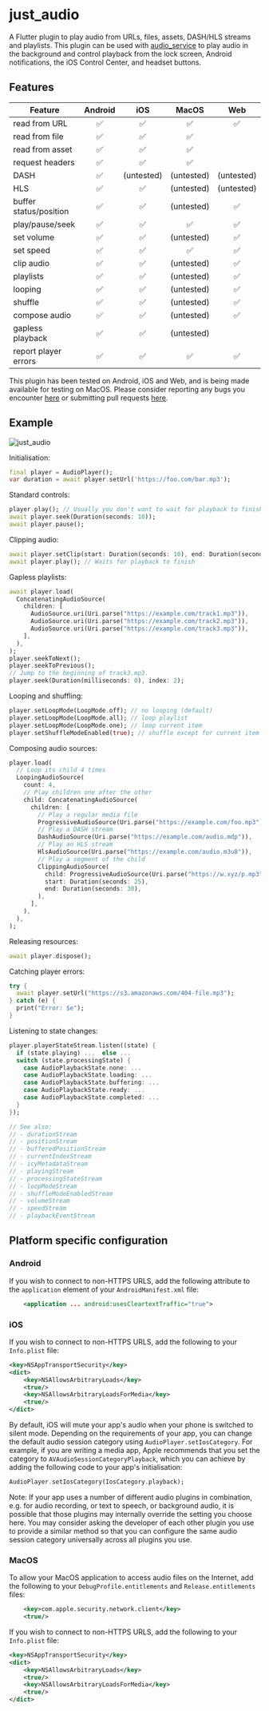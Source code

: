 # just_audio

A Flutter plugin to play audio from URLs, files, assets, DASH/HLS streams and playlists. This plugin can be used with [audio_service](https://pub.dev/packages/audio_service) to play audio in the background and control playback from the lock screen, Android notifications, the iOS Control Center, and headset buttons.

## Features

| Feature                | Android   | iOS        | MacOS      | Web        |
| -------                | :-------: | :-----:    | :-----:    | :-----:    |
| read from URL          | ✅        | ✅         | ✅         | ✅         |
| read from file         | ✅        | ✅         | ✅         |            |
| read from asset        | ✅        | ✅         | ✅         |            |
| request headers        | ✅        | ✅         | ✅         |            |
| DASH                   | ✅        | (untested) | (untested) | (untested) |
| HLS                    | ✅        | ✅         | (untested) | (untested) |
| buffer status/position | ✅        | ✅         | (untested) | ✅         |
| play/pause/seek        | ✅        | ✅         | ✅         | ✅         |
| set volume             | ✅        | ✅         | (untested) | ✅         |
| set speed              | ✅        | ✅         | ✅         | ✅         |
| clip audio             | ✅        | ✅         | (untested) | ✅         |
| playlists              | ✅        | ✅         | (untested) | ✅         |
| looping                | ✅        | ✅         | (untested) | ✅         |
| shuffle                | ✅        | ✅         | (untested) | ✅         |
| compose audio          | ✅        | ✅         | (untested) | ✅         |
| gapless playback       | ✅        | ✅         | (untested) |            |
| report player errors   | ✅        | ✅         | ✅         | ✅         |

This plugin has been tested on Android, iOS and Web, and is being made available for testing on MacOS. Please consider reporting any bugs you encounter [here](https://github.com/ryanheise/just_audio/issues) or submitting pull requests [here](https://github.com/ryanheise/just_audio/pulls).

## Example

![just_audio](https://user-images.githubusercontent.com/19899190/89558581-bf369080-d857-11ea-9376-3a5055284bab.png)

Initialisation:

```dart
final player = AudioPlayer();
var duration = await player.setUrl('https://foo.com/bar.mp3');
```

Standard controls:

```dart
player.play(); // Usually you don't want to wait for playback to finish.
await player.seek(Duration(seconds: 10));
await player.pause();
```

Clipping audio:

```dart
await player.setClip(start: Duration(seconds: 10), end: Duration(seconds: 20));
await player.play(); // Waits for playback to finish
```

Gapless playlists:

```dart
await player.load(
  ConcatenatingAudioSource(
    children: [
      AudioSource.uri(Uri.parse("https://example.com/track1.mp3")),
      AudioSource.uri(Uri.parse("https://example.com/track2.mp3")),
      AudioSource.uri(Uri.parse("https://example.com/track3.mp3")),
    ],
  ),
);
player.seekToNext();
player.seekToPrevious();
// Jump to the beginning of track3.mp3.
player.seek(Duration(milliseconds: 0), index: 2);
```

Looping and shuffling:

```dart
player.setLoopMode(LoopMode.off); // no looping (default)
player.setLoopMode(LoopMode.all); // loop playlist
player.setLoopMode(LoopMode.one); // loop current item
player.setShuffleModeEnabled(true); // shuffle except for current item
```

Composing audio sources:

```dart
player.load(
  // Loop its child 4 times
  LoopingAudioSource(
    count: 4,
    // Play children one after the other
    child: ConcatenatingAudioSource(
      children: [
        // Play a regular media file
        ProgressiveAudioSource(Uri.parse("https://example.com/foo.mp3")),
        // Play a DASH stream
        DashAudioSource(Uri.parse("https://example.com/audio.mdp")),
        // Play an HLS stream
        HlsAudioSource(Uri.parse("https://example.com/audio.m3u8")),
        // Play a segment of the child
        ClippingAudioSource(
          child: ProgressiveAudioSource(Uri.parse("https://w.xyz/p.mp3")),
          start: Duration(seconds: 25),
          end: Duration(seconds: 30),
        ),
      ],
    ),
  ),
);
```

Releasing resources:

```dart
await player.dispose();
```

Catching player errors: 

```dart
try {
  await player.setUrl("https://s3.amazonaws.com/404-file.mp3");
} catch (e) {
  print("Error: $e");
}
```

Listening to state changes:

```dart
player.playerStateStream.listen((state) {
  if (state.playing) ...  else ...
  switch (state.processingState) {
    case AudioPlaybackState.none: ...
    case AudioPlaybackState.loading: ...
    case AudioPlaybackState.buffering: ...
    case AudioPlaybackState.ready: ...
    case AudioPlaybackState.completed: ...
  }
});

// See also:
// - durationStream
// - positionStream
// - bufferedPositionStream
// - currentIndexStream
// - icyMetadataStream
// - playingStream
// - processingStateStream
// - loopModeStream
// - shuffleModeEnabledStream
// - volumeStream
// - speedStream
// - playbackEventStream
```

## Platform specific configuration

### Android

If you wish to connect to non-HTTPS URLS, add the following attribute to the `application` element of your `AndroidManifest.xml` file:

```xml
    <application ... android:usesCleartextTraffic="true">
```

### iOS

If you wish to connect to non-HTTPS URLS, add the following to your `Info.plist` file:

```xml
<key>NSAppTransportSecurity</key>
<dict>
    <key>NSAllowsArbitraryLoads</key>
    <true/>
    <key>NSAllowsArbitraryLoadsForMedia</key>
    <true/>
</dict>
```

By default, iOS will mute your app's audio when your phone is switched to
silent mode. Depending on the requirements of your app, you can change the
default audio session category using `AudioPlayer.setIosCategory`. For example,
if you are writing a media app, Apple recommends that you set the category to
`AVAudioSessionCategoryPlayback`, which you can achieve by adding the following
code to your app's initialisation:

```dart
AudioPlayer.setIosCategory(IosCategory.playback);
```

Note: If your app uses a number of different audio plugins in combination, e.g.
for audio recording, or text to speech, or background audio, it is possible
that those plugins may internally override the setting you choose here. You may
consider asking the developer of each other plugin you use to provide a similar
method so that you can configure the same audio session category universally
across all plugins you use.

### MacOS

To allow your MacOS application to access audio files on the Internet, add the following to your `DebugProfile.entitlements` and `Release.entitlements` files:

```xml
    <key>com.apple.security.network.client</key>
    <true/>
```

If you wish to connect to non-HTTPS URLS, add the following to your `Info.plist` file:

```xml
<key>NSAppTransportSecurity</key>
<dict>
    <key>NSAllowsArbitraryLoads</key>
    <true/>
    <key>NSAllowsArbitraryLoadsForMedia</key>
    <true/>
</dict>
```
